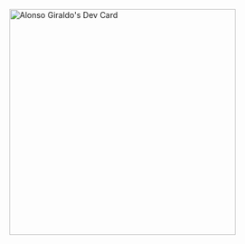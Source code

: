 <a href="https://app.daily.dev/alonsoGIRALDO"><img src="https://api.daily.dev/devcards/8bb76052bfd14afcb85813dfe13f8cfc.png?r=ci4" width="400" alt="Alonso Giraldo's Dev Card"/></a>

